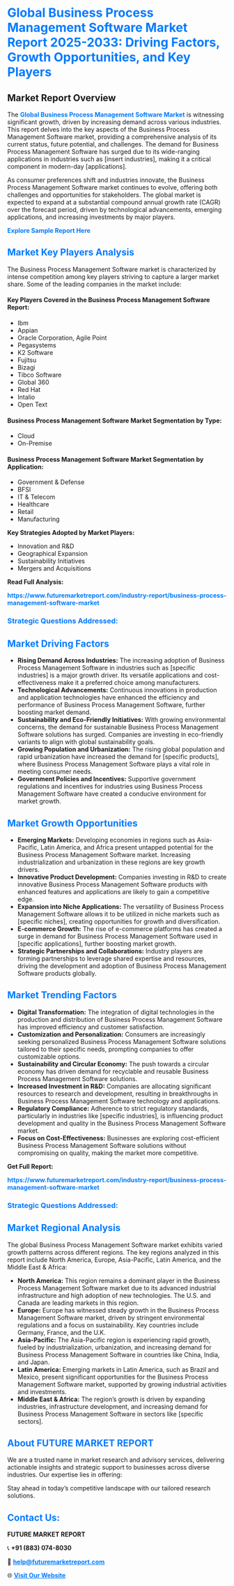 <h1 style="color: #007BFF;">Global Business Process Management Software Market Report 2025-2033: Driving Factors, Growth Opportunities, and Key Players</h1>

<section id="overview">
<h2>Market Report Overview</h2>
<p>The <a href="https://www.futuremarketreport.com/industry-report/business-process-management-software-market" style="color: #007BFF; text-decoration: none;"><strong>Global Business Process Management Software Market</strong></a> is witnessing significant growth, driven by increasing demand across various industries. This report delves into the key aspects of the Business Process Management Software market, providing a comprehensive analysis of its current status, future potential, and challenges. The demand for Business Process Management Software has surged due to its wide-ranging applications in industries such as [insert industries], making it a critical component in modern-day [applications].</p>
<p>As consumer preferences shift and industries innovate, the Business Process Management Software market continues to evolve, offering both challenges and opportunities for stakeholders. The global market is expected to expand at a substantial compound annual growth rate (CAGR) over the forecast period, driven by technological advancements, emerging applications, and increasing investments by major players.</p>
</section>

<section id="overview">
<p><a href="https://www.futuremarketreport.com/request-sample/reportId=64248" style="color: #007BFF; text-decoration: none;"><strong>Explore Sample Report Here</strong></a></p>
</section>

<section id="key-players">
<h2 style="color: #007BFF;">Market Key Players Analysis</h2>
<p>The Business Process Management Software market is characterized by intense competition among key players striving to capture a larger market share. Some of the leading companies in the market include:</p>
<h4>Key Players Covered in the Business Process Management Software Report:</h4>
<ul><li>Ibm</li><li>Appian</li><li>Oracle Corporation, Agile Point</li><li>Pegasystems</li><li>K2 Software</li><li>Fujitsu</li><li>Bizagi</li><li>Tibco Software</li><li>Global 360</li><li>Red Hat</li><li>Intalio</li><li>Open Text</li></ul>
<h4>Business Process Management Software Market Segmentation by Type:</h4>
<ul><li>Cloud</li><li>On-Premise</li></ul>

<h4>Business Process Management Software Market Segmentation by Application:</h4>
<ul><li>Government &amp; Defense</li><li>BFSI</li><li>IT &amp; Telecom</li><li>Healthcare</li><li>Retail</li><li>Manufacturing</li></ul>
<p><strong>Key Strategies Adopted by Market Players:</strong></p>
<ul>
<li>Innovation and R&D</li>
<li>Geographical Expansion</li>
<li>Sustainability Initiatives</li>
<li>Mergers and Acquisitions</li>
</ul>
</section>

<section>
<p><strong>Read Full Analysis: </strong></p><a href="https://www.futuremarketreport.com/industry-report/business-process-management-software-market" style="color: #007BFF; text-decoration: none;"><strong>https://www.futuremarketreport.com/industry-report/business-process-management-software-market</strong></a>
<h3 style="color: #007BFF;">Strategic Questions Addressed:</h3>
</section>

<section id="driving-factors">
<h2 style="color: #007BFF;">Market Driving Factors</h2>
<ul>
<li><strong>Rising Demand Across Industries:</strong> The increasing adoption of Business Process Management Software in industries such as [specific industries] is a major growth driver. Its versatile applications and cost-effectiveness make it a preferred choice among manufacturers.</li>
<li><strong>Technological Advancements:</strong> Continuous innovations in production and application technologies have enhanced the efficiency and performance of Business Process Management Software, further boosting market demand.</li>
<li><strong>Sustainability and Eco-Friendly Initiatives:</strong> With growing environmental concerns, the demand for sustainable Business Process Management Software solutions has surged. Companies are investing in eco-friendly variants to align with global sustainability goals.</li>
<li><strong>Growing Population and Urbanization:</strong> The rising global population and rapid urbanization have increased the demand for [specific products], where Business Process Management Software plays a vital role in meeting consumer needs.</li>
<li><strong>Government Policies and Incentives:</strong> Supportive government regulations and incentives for industries using Business Process Management Software have created a conducive environment for market growth.</li>
</ul>
</section>

<section id="growth-opportunities">
<h2 style="color: #007BFF;">Market Growth Opportunities</h2>
<ul>
<li><strong>Emerging Markets:</strong> Developing economies in regions such as Asia-Pacific, Latin America, and Africa present untapped potential for the Business Process Management Software market. Increasing industrialization and urbanization in these regions are key growth drivers.</li>
<li><strong>Innovative Product Development:</strong> Companies investing in R&D to create innovative Business Process Management Software products with enhanced features and applications are likely to gain a competitive edge.</li>
<li><strong>Expansion into Niche Applications:</strong> The versatility of Business Process Management Software allows it to be utilized in niche markets such as [specific niches], creating opportunities for growth and diversification.</li>
<li><strong>E-commerce Growth:</strong> The rise of e-commerce platforms has created a surge in demand for Business Process Management Software used in [specific applications], further boosting market growth.</li>
<li><strong>Strategic Partnerships and Collaborations:</strong> Industry players are forming partnerships to leverage shared expertise and resources, driving the development and adoption of Business Process Management Software products globally.</li>
</ul>
</section>

<section id="trending-factors">
<h2 style="color: #007BFF;">Market Trending Factors</h2>
<ul>
<li><strong>Digital Transformation:</strong> The integration of digital technologies in the production and distribution of Business Process Management Software has improved efficiency and customer satisfaction.</li>
<li><strong>Customization and Personalization:</strong> Consumers are increasingly seeking personalized Business Process Management Software solutions tailored to their specific needs, prompting companies to offer customizable options.</li>
<li><strong>Sustainability and Circular Economy:</strong> The push towards a circular economy has driven demand for recyclable and reusable Business Process Management Software solutions.</li>
<li><strong>Increased Investment in R&D:</strong> Companies are allocating significant resources to research and development, resulting in breakthroughs in Business Process Management Software technology and applications.</li>
<li><strong>Regulatory Compliance:</strong> Adherence to strict regulatory standards, particularly in industries like [specific industries], is influencing product development and quality in the Business Process Management Software market.</li>
<li><strong>Focus on Cost-Effectiveness:</strong> Businesses are exploring cost-efficient Business Process Management Software solutions without compromising on quality, making the market more competitive.</li>
</ul>
</section>

<section>
<p><strong>Get Full Report: </strong></p><a href="https://www.futuremarketreport.com/industry-report/business-process-management-software-market" style="color: #007BFF; text-decoration: none;"><strong>https://www.futuremarketreport.com/industry-report/business-process-management-software-market</strong></a>
<h3 style="color: #007BFF;">Strategic Questions Addressed:</h3>
</section>


<section id="regional-analysis">
<h2 style="color: #007BFF;">Market Regional Analysis</h2>
<p>The global Business Process Management Software market exhibits varied growth patterns across different regions. The key regions analyzed in this report include North America, Europe, Asia-Pacific, Latin America, and the Middle East & Africa:</p>
<ul>
<li><strong>North America:</strong> This region remains a dominant player in the Business Process Management Software market due to its advanced industrial infrastructure and high adoption of new technologies. The U.S. and Canada are leading markets in this region.</li>
<li><strong>Europe:</strong> Europe has witnessed steady growth in the Business Process Management Software market, driven by stringent environmental regulations and a focus on sustainability. Key countries include Germany, France, and the U.K.</li>
<li><strong>Asia-Pacific:</strong> The Asia-Pacific region is experiencing rapid growth, fueled by industrialization, urbanization, and increasing demand for Business Process Management Software in countries like China, India, and Japan.</li>
<li><strong>Latin America:</strong> Emerging markets in Latin America, such as Brazil and Mexico, present significant opportunities for the Business Process Management Software market, supported by growing industrial activities and investments.</li>
<li><strong>Middle East & Africa:</strong> The region’s growth is driven by expanding industries, infrastructure development, and increasing demand for Business Process Management Software in sectors like [specific sectors].</li>
</ul>
</section>

<footer>
<h2 style="color: #007BFF;">About FUTURE MARKET REPORT</h2>
<p>We are a trusted name in market research and advisory services, delivering actionable insights and strategic support to businesses across diverse industries. Our expertise lies in offering:</p>

<p>Stay ahead in today’s competitive landscape with our tailored research solutions.</p>

<h2 style="color: #007BFF;">Contact Us:</h2>
<p><strong>FUTURE MARKET REPORT</strong></p>
<p>📞 <strong>+91 (883) 074-8030</strong></p>
<p>📧 <strong><a href="mailto:help@futuremarketreport.com" style="color: #007BFF;">help@futuremarketreport.com</a></strong></p>
<p>🌐 <strong><a href="https://www.futuremarketreport.com/" style="color: #007BFF;">Visit Our Website</a></strong></p>
</footer>